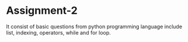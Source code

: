 # Assignment-2
It consist of basic questions from python programming language include list, indexing, operators, while and for loop.
